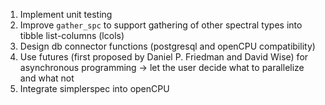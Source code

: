 1. Implement unit testing
2. Improve `gather_spc` to support gathering of other spectral types into
   tibble list-columns (lcols)
3. Design db connector functions (postgresql and openCPU compatibility)
4. Use futures (first proposed by Daniel P. Friedman and David Wise) for asynchronous programming
     -> let the user decide what to parallelize and what not
5. Integrate simplerspec into openCPU
